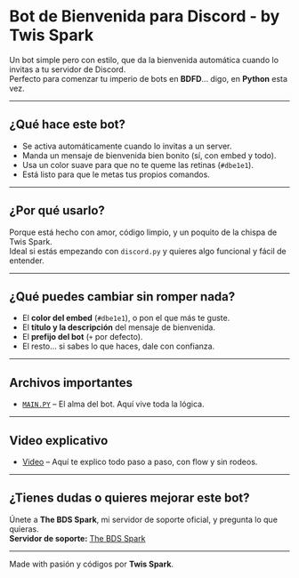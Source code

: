 # Bot de Bienvenida para Discord - by Twis Spark

Un bot simple pero con estilo, que da la bienvenida automática cuando lo invitas a tu servidor de Discord.  
Perfecto para comenzar tu imperio de bots en **BDFD**... digo, en **Python** esta vez.

---

## ¿Qué hace este bot?
- Se activa automáticamente cuando lo invitas a un server.
- Manda un mensaje de bienvenida bien bonito (sí, con embed y todo).
- Usa un color suave para que no te queme las retinas (`#dbe1e1`).
- Está listo para que le metas tus propios comandos.

---

## ¿Por qué usarlo?
Porque está hecho con amor, código limpio, y un poquito de la chispa de Twis Spark.  
Ideal si estás empezando con `discord.py` y quieres algo funcional y fácil de entender.

---

## ¿Qué puedes cambiar sin romper nada?
- El **color del embed** (`#dbe1e1`), o pon el que más te guste.
- El **título y la descripción** del mensaje de bienvenida.
- El **prefijo del bot** (`+` por defecto).
- El resto… si sabes lo que haces, dale con confianza.

---

## Archivos importantes
- [`MAIN.PY`](https://github.com/TwisSpark/Crea-un-BOT-con-Estilo-que-Saluda-al-Entrar-Gu-a-F-cil-con-Twis-Spark/blob/main/main.py) – El alma del bot. Aquí vive toda la lógica.

---

## Video explicativo
- [Video](enlace) – Aquí te explico todo paso a paso, con flow y sin rodeos.

---

## ¿Tienes dudas o quieres mejorar este bot?
Únete a **The BDS Spark**, mi servidor de soporte oficial, y pregunta lo que quieras.  
**Servidor de soporte:** [The BDS Spark](https://discord.gg/zUVVUg27ab)

---

Made with pasión y códigos por **Twis Spark**.
